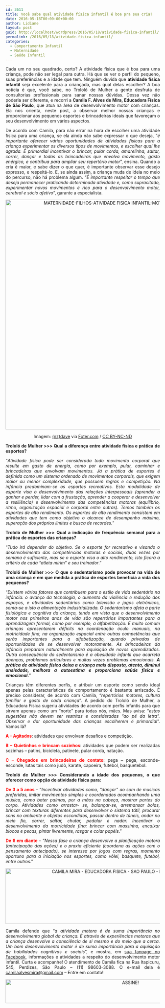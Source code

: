 ```yaml
---
id: 3611
title: Você sabe qual atividade física infantil é boa pra sua cria?
date: 2016-05-18T00:00:00+00:00
author: Lidiane
layout: post
guid: http://localhost/wordpress/2016/05/18/atividade-fisica-infantil/
permalink: /2016/05/18/atividade-fisica-infantil/
categories:
  - Comportamento Infantil
  - Maternidade
  - Saúde Infantil
---
```

<p align="justify">
  Cada um no seu quadrado, certo? A atividade física que é boa para uma criança, pode não ser legal para outra. Há que se ver o perfil do pequeno, suas preferências e a idade que tem. Ninguém duvida que <strong>atividade física infantil</strong> seja excelente para a criançada, mas qual delas escolher? A boa notícia é que, você sabe, no Trololó de Mulher a gente desfruta de consultorias profissionais para sanar nossas dúvidas. Dessa vez não poderia ser diferente, e recorri a <strong>Camila F. Alves de Mira, Educadora Física de São Paulo</strong>, que atua na área de desenvolvimento motor com crianças. Ela nos orienta, neste post, a observar melhor nossas crianças e proporcionar aos pequenos esportes e brincadeiras ideais que favoreçam o seu desenvolvimento em vários aspectos.
</p>

<p align="justify">
  De acordo com Camila, para não errar na hora de escolher uma atividade física para uma criança, se ela ainda não sabe expressar o que deseja, “<em>é importante oferecer várias oportunidades de atividades físicas para a criança experimentar os diversos tipos de movimentos, e escolher qual lhe agrada. É primordial incentivar o brincar, pular corda, amarelinha, saltar, correr, dançar e todas as brincadeiras que envolva movimento, gasto enérgico, e contribua para ampliar seu repertório motor</em>”, ensina. Quando a cria é maior, e sabe dizer o que quer, é importante observar esse desejo expresso, e respeitá-lo. E, se ainda assim, a criança muda de ideia no meio do percurso, não há problema algum. “<em>É importante respeitar o tempo que deseja permanecer praticando determinada atividade e, como supracitado, experimentar novos movimentos é rico para o desenvolvimento motor, cerebral e sócio afetivo</em>”, garante a especialista.
</p>

<p align="center">
  <img class="alignnone size-full wp-image-12542" src="http://www.trololodemulher.com.br/blog/wp-content/uploads/2016/05/MATERNIDADE-FILHOS-ATIVIDADE-FISICA-INFANTIL-MOTRICIDADE-INFANTIL.jpg" alt="MATERNIDADE-FILHOS-ATIVIDADE FISICA INFANTIL-MOTRICIDADE INFANTIL" width="750" height="751" />
</p>

<p align="center">
  Imagem: <a href="https://www.flickr.com/photos/nzdave/537552257/" target="_blank">(nz)dave</a> via <a href="http://foter.com/" target="_blank">Foter.com</a> / <a href="http://creativecommons.org/licenses/by-nc-nd/2.0/" target="_blank">CC BY-NC-ND</a>
</p>

<p align="justify">
  <strong>Trololó de Mulher >>> Qual a diferença entre atividade física e prática de esportes?</strong>
</p>

<p align="justify">
  “<em>Atividade física pode ser considerada todo movimento corporal que resulte em gasto de energia, como por exemplo, pular, caminhar e brincadeiras que envolvam movimentos. Já a prática de esportes é definida como um sistema ordenado de movimentos corporais, que exigem maior ou menor complexidade, que possuem regras e competição. Na infância predominam-se os esportes recreativos. Esta modalidade de esporte visa o desenvolvimento das relações interpessoais (aprender a ganhar e perder, lidar com a frustação, aprender a cooperar e desenvolver a resiliência) e desenvolvimento das competências motoras (equilíbrio, ritmo, organização espacial e corporal entre outras). Temos também os esportes de alto rendimento. Os esportes de alto rendimento consistem em atividades que tem como objetivo o alcance de desempenho máximo, superação dos próprios limites e busca de recordes.</em>”
</p>

<p align="justify">
  <strong>Trololó de Mulher >>> Qual a indicação de frequência semanal para a prática de esportes das crianças?</strong>
</p>

<p align="justify">
  “<em>Tudo irá depender do objetivo. Se o esporte for recreativo e visando o desenvolvimento das competências motoras e sociais, duas vezes por semana é suficiente, mas se o esporte visa o alto rendimento, isto ficará a critério de cada “atleta mirim” e seu treinador</em>.”
</p>

<p align="justify">
  <strong>Trololó de Mulher >>> O que o sedentarismo pode provocar na vida de uma criança e em que medida a prática de esportes beneficia a vida dos pequenos?</strong>
</p>

<p align="justify">
  “<em>Existem vários fatores que contribuem para o estilo de vida sedentário na infância: o avanço da tecnologia, o aumento da violência e redução dos espaços, e atividades sedentárias como televisão e jogos eletrônicos, soma-se a isto a alimentação industrializada. O sedentarismo afeta a parte fisiológica e cognitiva da criança, tendo em vista que o desenvolvimento motor nos primeiros anos de vida são repertórios importantes para a aprendizagem formal, como por exemplo, a alfabetização. É muito comum crianças apresentarem déficits na coordenação óculo manuais, na motricidade fina, na organização espacial entre outras competências que serão importantes para a alfabetização, quando privadas de oportunidades de se desenvolver motoramente. As brincadeiras da infância preparam naturalmente para aquisição de novos aprendizados. Outra consequência do sedentarismo é a obesidade infantil que acarreta doenças, problemas articulares e muitas vezes problemas emocionais. </em><b><em>A prática de atividade física deixa a criança mais disposta, atenta, diminui ansiedade, melhora a autoestima e proporciona saúde física e emocional</em>.”</b>
</p>

<p align="justify">
  Crianças têm diferentes perfis, e atribuir um esporte como sendo ideal apenas pelas características de comportamento é bastante arriscado. É preciso considerar, de acordo com Camila, “<em>repertórios motores, cultura familiar e gosto de cada criança</em>”. A pedido do Trololó de Mulher, a Educadora Física sugeriu atividades de acordo com perfis infantis para que sirvam apenas como um “norte” para todas nós, mães. Mas avisa: “<em>estas sugestões não devem ser restritas e consideradas “ao pé da letra”. Observar e dar oportunidade das crianças escolherem é primordial</em>”. Vamos lá?
</p>

<p align="justify">
  <strong><span style="color: #ff0000;">A – Agitados</span></strong>: atividades que envolvam desafios e competição.
</p>

<p align="justify">
  <strong><span style="color: #ff0000;">B – Quietinhos e brincam sozinhos</span></strong>: atividades que podem ser realizadas sozinhas &#8211; patins, bicicleta, patinete, pular corda, natação.
</p>

<p align="justify">
  <strong><span style="color: #ff0000;">C – Chegados em brincadeiras de contato</span></strong>: pega – pega, esconde-esconde, lutas tais como judô, karate, capoeira, futebol, basquetebol.
</p>

<p align="justify">
  <strong>Trololó de Mulher >>> Considerando a idade dos pequenos, o que oferecer como opção de atividade física para:</strong>
</p>

<p align="justify">
  <strong><span style="color: #ff0000;">De 3 a 5 anos</span></strong> – “<em>Incentivar atividades como, “dançar” ao som de musicas preferidas, imitar movimentos simples e coordenados acompanhando uma música, como bater palmas, por a mãos na cabeça, mostrar partes do corpo. Atividades como arrastar- se, balançar-se, arremansar bolas, brincar com texturas diferentes para desenvolver o sistema tátil, procurar sons no ambiente e objetos escondidos, passar dentro de túneis, andar no meio fio, correr, saltar, chutar, pedalar e nadar. Incentivar o desenvolvimento da motricidade fina: brincar com massinha, encaixar blocos e pecas, pintar livremente, rasgar e colar papéis</em>.”
</p>

<p align="justify">
  <strong><span style="color: #ff0000;">De 6 em diante</span></strong> – “<em>Nessa fase a criança desenvolve a planificação motora (antecipação das ações) e o praxia eficiente (coordena as ações com o pensamento antecipado), se interessa por jogos com regras, momento oportuno para a iniciação nos esportes, como vôlei, basquete, futebol, entre outros</em>.”
</p>

<p align="center">
  <img class="alignnone size-full wp-image-12541" src="http://www.trololodemulher.com.br/blog/wp-content/uploads/2016/05/CAMILA-MIRA-EDUCADORA-FISICA-SAO-PAULO-MOTRICIDADE-INFANTIL.jpg" alt="CAMILA MIRA - EDUCADORA FISICA - SAO PAULO - MOTRICIDADE INFANTIL" width="800" height="182" />
</p>

<p align="justify">
  Camila defende que “<em>a atividade motora é de suma importância no desenvolvimento global da criança. É através de experiências motoras que a criança desenvolve a consciência de si mesmo e do meio que a cerca. Um bom desenvolvimento motor é de suma importância para a aquisição de habilidades cognitivas e sociais</em>”, e mostra, em <a href="https://www.facebook.com/motricidadeinfantil/timeline" target="_blank">sua fanpage no Facebook</a>, informações e atividades a respeito do desenvolvimento motor infantil. Curta e acompanhe! O atendimento de Camila fica na Rua Itapicuru, 545, Perdizes, São Paulo – (11) 98603-3088. O e-mail dela é <a href="mailto:camilaalvesmira@gmail.com">camilaalvesmira@gmail.com</a> – Entre em contato!
</p>

<p align="center">
  <a href="http://feedburner.google.com/fb/a/mailverify?uri=blogBichaFemea&loc=en_US" target="_blank"><img class="alignnone size-full wp-image-10439" src="http://www.trololodemulher.com.br/blog/wp-content/uploads/2014/09/ASSINE.png" alt="ASSINE!" width="800" height="78" /></a>
</p>

<p align="justify">